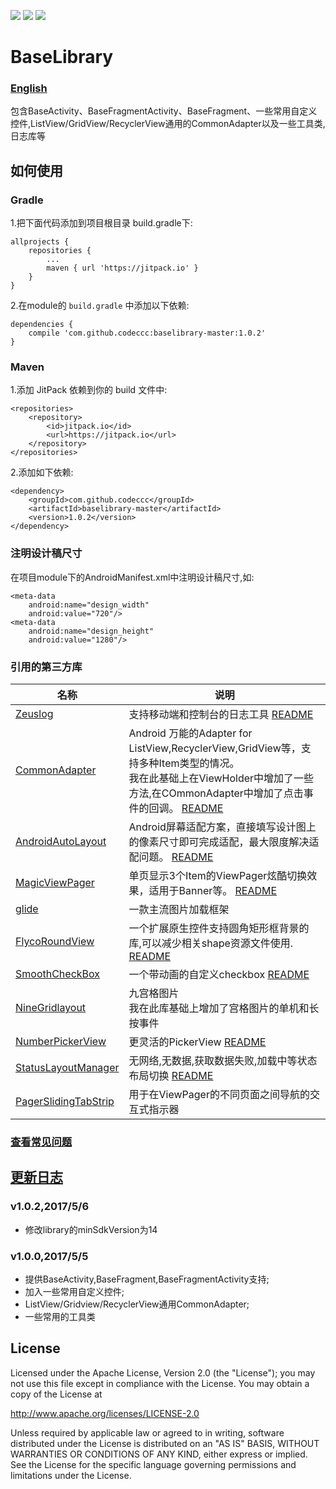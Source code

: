![](https://img.shields.io/hexpm/l/plug.svg) 
![](https://img.shields.io/badge/JitPack-1.0.2-green.svg)
![](https://img.shields.io/badge/Maven-1.0.2-orange.svg)

 # BaseLibrary 
### [English](https://github.com/FancyOnePoint/BaseLibrary/blob/master/README_EN.md "English")
包含BaseActivity、BaseFragmentActivity、BaseFragment、一些常用自定义控件,ListView/GridView/RecyclerView通用的CommonAdapter以及一些工具类,日志库等

## 如何使用

### Gradle

1.把下面代码添加到项目根目录 build.gradle下:

```
allprojects {
	repositories {
		...
		maven { url 'https://jitpack.io' }
	}
}
```

2.在module的 `build.gradle` 中添加以下依赖:
```
dependencies {
	compile 'com.github.codeccc:baselibrary-master:1.0.2'
}
```

### Maven

1.添加 JitPack 依赖到你的 build 文件中:

```
<repositories>
	<repository>
	    <id>jitpack.io</id>
	    <url>https://jitpack.io</url>
	</repository>
</repositories>
```

2.添加如下依赖:

```
<dependency>
    <groupId>com.github.codeccc</groupId>
    <artifactId>baselibrary-master</artifactId>
    <version>1.0.2</version>
</dependency>
```

### 注明设计稿尺寸

在项目module下的AndroidManifest.xml中注明设计稿尺寸,如:

```
<meta-data
    android:name="design_width"
    android:value="720"/>
<meta-data
    android:name="design_height"
    android:value="1280"/>
```

### 引用的第三方库

名称 | 说明
---|---
[Zeuslog](https://github.com/xsfelvis/ZeusLog)   |  支持移动端和控制台的日志工具 [README](https://github.com/codeccc/baselibrary-master/blob/master/docs/ZeusLog.md) 
[CommonAdapter](https://github.com/hongyangAndroid/baseAdapter) | Android 万能的Adapter for ListView,RecyclerView,GridView等，支持多种Item类型的情况。 <br> 我在此基础上在ViewHolder中增加了一些方法,在COmmonAdapter中增加了点击事件的回调。 [README](https://github.com/codeccc/baselibrary-master/blob/master/docs/CommonAdapter.md) 
[AndroidAutoLayout](https://github.com/hongyangAndroid/AndroidAutoLayout) | Android屏幕适配方案，直接填写设计图上的像素尺寸即可完成适配，最大限度解决适配问题。 [README](https://github.com/codeccc/baselibrary-master/blob/master/docs/AndroidAutoLayout.md) 
[MagicViewPager](https://github.com/hongyangAndroid/MagicViewPager) | 单页显示3个Item的ViewPager炫酷切换效果，适用于Banner等。 [README](https://github.com/codeccc/baselibrary-master/blob/master/docs/MagicViewPager.md) 
[glide](https://github.com/bumptech/glide) | 一款主流图片加载框架 
[FlycoRoundView](https://github.com/H07000223/FlycoRoundView) |  一个扩展原生控件支持圆角矩形框背景的库,可以减少相关shape资源文件使用.  [README](https://github.com/codeccc/baselibrary-master/blob/master/docs/FlycoRoundView.md) 
[SmoothCheckBox](https://github.com/andyxialm/SmoothCheckBox) | 一个带动画的自定义checkbox [README](https://github.com/codeccc/baselibrary-master/blob/master/docs/SmoothCheckBox.md) 
[NineGridlayout](https://github.com/LukeMee/NineGridlayout) | 九宫格图片 <br>  我在此库基础上增加了宫格图片的单机和长按事件
[NumberPickerView](https://github.com/Carbs0126/NumberPickerView) | 更灵活的PickerView [README](https://github.com/codeccc/baselibrary-master/blob/master/docs/NumberPickerView.md) 
[StatusLayoutManager](http://www.jianshu.com/p/9d53893b3eda) |无网络,无数据,获取数据失败,加载中等状态布局切换 [README](https://github.com/codeccc/baselibrary-master/blob/master/docs/StatusLayoutManager.md) 
[PagerSlidingTabStrip](https://github.com/astuetz/PagerSlidingTabStrip) | 用于在ViewPager的不同页面之间导航的交互式指示器
 



### [查看常见问题](https://github.com/codeccc/baselibrary-master/blob/master/docs/NOTICE.md "常见问题")

## [更新日志](https://github.com/codeccc/baselibrary-master/blob/master/docs/update.md "更新日志")

### v1.0.2,2017/5/6
- 修改library的minSdkVersion为14

### v1.0.0,2017/5/5

- 提供BaseActivity,BaseFragment,BaseFragmentActivity支持;
- 加入一些常用自定义控件;
- ListView/Gridview/RecyclerView通用CommonAdapter;
- 一些常用的工具类

## License

Licensed under the Apache License, Version 2.0 (the "License"); you may not use this file except in compliance with the License. You may obtain a copy of the License at

http://www.apache.org/licenses/LICENSE-2.0

Unless required by applicable law or agreed to in writing, software distributed under the License is distributed on an "AS IS" BASIS, WITHOUT WARRANTIES OR CONDITIONS OF ANY KIND, either express or implied. See the License for the specific language governing permissions and limitations under the License.
